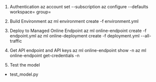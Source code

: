 ##

1. Authentication
az account set --subscription <subscription ID>
az configure --defaults workspace=<Azure Machine Learning workspace name> group=<resource group>

2. Build Environment
az ml environment create -f environment.yml

3. Deploy to Managed Online Endpoint
az ml online-endpoint create -f endpoint.yml
az ml online-deployment create -f deployment.yml --all-traffic

4. Get API endpoint and API keys
az ml online-endpoint show -n <name>
az ml online-endpoint get-credentials -n <name>

5. Test the model
- test_model.py
